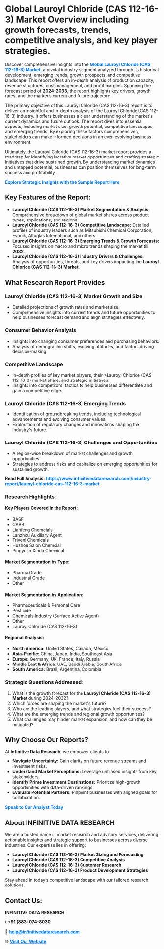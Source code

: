<h1>Global Lauroyl Chloride (CAS 112-16-3) Market Overview including growth forecasts, trends, competitive analysis, and key player strategies.</h1>
<p>
Discover comprehensive insights into the 
<a href="https://www.infinitivedataresearch.com/industry-report/lauroyl-chloride-cas-112-16-3-market" rel="dofollow" style="color: #007BFF; text-decoration: none;"><strong>Global Lauroyl Chloride (CAS 112-16-3) Market</strong></a>, a pivotal industry segment analyzed through its historical development, emerging trends, growth prospects, and competitive landscape. This report offers an in-depth analysis of production capacity, revenue structures, cost management, and profit margins. Spanning the forecast period of <strong>2024–2033</strong>, the report highlights key drivers, growth rates, and the market’s current and future trajectory.
</p>
<p>
The primary objective of this Lauroyl Chloride (CAS 112-16-3) report is to deliver an insightful and in-depth analysis of the Lauroyl Chloride (CAS 112-16-3) industry. It offers businesses a clear understanding of the market's current dynamics and future outlook. The report dives into essential aspects, including market size, growth potential, competitive landscapes, and emerging trends. By exploring these factors comprehensively, stakeholders can make informed decisions in an ever-evolving business environment.
</p>
<p>
Ultimately, the Lauroyl Chloride (CAS 112-16-3) market report provides a roadmap for identifying lucrative market opportunities and crafting strategic initiatives that drive sustained growth. By understanding market dynamics and untapped potential, businesses can position themselves for long-term success and profitability.
</p>
<p>
<a href="https://www.infinitivedataresearch.com/request-sample/reportId=104330" style="color: #007BFF; text-decoration: none;"><strong>Explore Strategic Insights with the Sample Report Here</strong></a>
</p>

<h2>Key Features of the Report:</h2>
<ul>
<li><strong>Lauroyl Chloride (CAS 112-16-3) Market Segmentation & Analysis:</strong> Comprehensive breakdown of global market shares across product types, applications, and regions.</li>
<li><strong>Lauroyl Chloride (CAS 112-16-3) Competitive Landscape:</strong> Detailed profiles of industry leaders such as Mitsubishi Chemical Corporation, Evonik, Altuglas International, and others.</li>
<li><strong>Lauroyl Chloride (CAS 112-16-3) Emerging Trends & Growth Forecasts:</strong> Focused insights on macro and micro trends shaping the market till <strong>2032</strong>.</li>
<li><strong>Lauroyl Chloride (CAS 112-16-3) Industry Drivers & Challenges:</strong> Analysis of opportunities, threats, and key drivers impacting the <strong>Lauroyl Chloride (CAS 112-16-3) Market</strong>.</li>
</ul>

<h2>What Research Report Provides</h2>
<h3>Lauroyl Chloride (CAS 112-16-3) Market Growth and Size</h3>
<ul>
<li>Detailed projections of growth rates and market size.</li>
<li>Comprehensive insights into current trends and future opportunities to help businesses forecast demand and align strategies effectively.</li>
</ul>

<h3>Consumer Behavior Analysis</h3>
<ul>
<li>Insights into changing consumer preferences and purchasing behaviors.</li>
<li>Analysis of demographic shifts, evolving attitudes, and factors driving decision-making.</li>
</ul>

<h3>Competitive Landscape</h3>
<ul>
<li>In-depth profiles of key market players, their >Lauroyl Chloride (CAS 112-16-3) market share, and strategic initiatives.</li>
<li>Insights into competitors' tactics to help businesses differentiate and gain a competitive edge.</li>
</ul>

<h3>Lauroyl Chloride (CAS 112-16-3) Emerging Trends</h3>
<ul>
<li>Identification of groundbreaking trends, including technological advancements and evolving consumer values.</li>
<li>Exploration of regulatory changes and innovations shaping the industry's future.</li>
</ul>

<h3>Lauroyl Chloride (CAS 112-16-3) Challenges and Opportunities</h3>
<ul>
<li>A region-wise breakdown of market challenges and growth opportunities.</li>
<li>Strategies to address risks and capitalize on emerging opportunities for sustained growth.</li>
</ul>
<p><strong>Read Full Analysis:</strong> <a href="https://www.infinitivedataresearch.com/industry-report/lauroyl-chloride-cas-112-16-3-market" rel="dofollow" style="color: #007BFF; text-decoration: none;"><strong>https://www.infinitivedataresearch.com/industry-report/lauroyl-chloride-cas-112-16-3-market</strong></a></p>
<h3>Research Highlights:</h3>
<h4>Key Players Covered in the Report:</h4>
<ul><li>BASF</li><li>CABB</li><li>Lianfeng Chemcials</li><li>Lanzhou Auxiliary Agent</li><li>Triveni Chemicals</li><li>Huzhou Salon Chemcial</li><li>Pingyuan Xinda Chemical</li></ul>
<h4>Market Segmentation by Type:</h4>
<ul><li>Pharma Grade</li><li>Industrial Grade</li><li>Other</li></ul>
<h4>Market Segmentation by Application:</h4>
<ul><li>Pharmaceuticals &amp; Personal Care</li><li>Pesticide</li><li>Chemicals Industry (Surface Active Agent)</li><li>Other</li><li>Lauroyl Chloride (CAS 112-16-3)</li></ul>

<h4>Regional Analysis:</h4>
<ul>
<li><strong>North America:</strong> United States, Canada, Mexico</li>
<li><strong>Asia-Pacific:</strong> China, Japan, India, Southeast Asia</li>
<li><strong>Europe:</strong> Germany, UK, France, Italy, Russia</li>
<li><strong>Middle East & Africa:</strong> UAE, Saudi Arabia, South Africa</li>
<li><strong>South America:</strong> Brazil, Argentina, Colombia</li>
</ul>

<h3>Strategic Questions Addressed:</h3>
<ol>
<li>What is the growth forecast for the <strong>Lauroyl Chloride (CAS 112-16-3) Market</strong> during 2024–2032?</li>
<li>Which forces are shaping the market's future?</li>
<li>Who are the leading players, and what strategies fuel their success?</li>
<li>What are the emerging trends and regional growth opportunities?</li>
<li>What challenges may hinder market expansion, and how can they be mitigated?</li>
</ol>

<h2>Why Choose Our Reports?</h2>
<p>At <strong>Infinitive Data Research</strong>, we empower clients to:</p>
<ul>
<li><strong>Navigate Uncertainty:</strong> Gain clarity on future revenue streams and investment risks.</li>
<li><strong>Understand Market Perceptions:</strong> Leverage unbiased insights from key stakeholders.</li>
<li><strong>Identify Prime Investment Destinations:</strong> Prioritize high-growth opportunities with data-driven rankings.</li>
<li><strong>Evaluate Potential Partners:</strong> Pinpoint businesses with aligned goals for collaboration.</li>
</ul>
<p><a href="https://www.infinitivedataresearch.com/industry-report/lauroyl-chloride-cas-112-16-3-market" rel="dofollow" style="color: #007BFF; text-decoration: none;"><strong>Speak to Our Analyst Today</strong></a></p>

<h2>About INFINITIVE DATA RESEARCH</h2>
<p>We are a trusted name in market research and advisory services, delivering actionable insights and strategic support to businesses across diverse industries. Our expertise lies in offering:</p>
<ul>
<li><strong>Lauroyl Chloride (CAS 112-16-3) Market Sizing and Forecasting</strong></li>
<li><strong>Lauroyl Chloride (CAS 112-16-3) Competitive Analysis</strong></li>
<li><strong>Lauroyl Chloride (CAS 112-16-3) Customer Research</strong></li>
<li><strong>Lauroyl Chloride (CAS 112-16-3) Product Development Strategies</strong></li>
</ul>
<p>Stay ahead in today’s competitive landscape with our tailored research solutions.</p>

<h2>Contact Us:</h2>
<p><strong>INFINITIVE DATA RESEARCH</strong></p>
<p>📞 <strong>+91 (883) 074-8030</strong></p>
<p>📧 <strong><a href="mailto:help@infinitivedataresearch.com" style="color: #007BFF;">help@infinitivedataresearch.com</a></strong></p>
<p>🌐 <strong><a href="https://www.infinitivedataresearch.com" rel="dofollow" style="color: #007BFF;">Visit Our Website</a></strong></p>